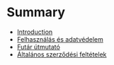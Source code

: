 # Summary

* [Introduction](README.md)
* [Felhasználás és adatvédelem](felhasznalas-es-adatvedelem.md)
* [Futár útmutató](futar-utmutato.md)
* [Általános szerződési feltételek](altalanos-szerzodesi-feltetelek.md)

